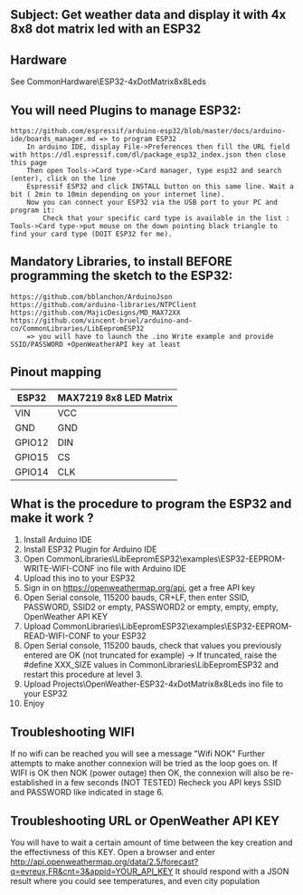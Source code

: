 ## Subject: Get weather data and display it with 4x 8x8 dot matrix led with an ESP32
	
## Hardware
See CommonHardware\ESP32-4xDotMatrix8x8Leds

## You will need Plugins to manage ESP32:
	https://github.com/espressif/arduino-esp32/blob/master/docs/arduino-ide/boards_manager.md => to program ESP32
		In arduino IDE, display File->Preferences then fill the URL field with https://dl.espressif.com/dl/package_esp32_index.json then close this page
		Then open Tools->Card type->Card manager, type esp32 and search (enter), click on the line
		Espressif ESP32 and click INSTALL button on this same line. Wait a bit ( 2min to 10min depending on your internet line).
		Now you can connect your ESP32 via the USB port to your PC and program it:
			Check that your specific card type is available in the list : Tools->Card type->put mouse on the down pointing black triangle to find your card type (DOIT ESP32 for me).
				
## Mandatory Libraries, to install BEFORE programming the sketch to the ESP32:
	https://github.com/bblanchon/ArduinoJson
	https://github.com/arduino-libraries/NTPClient
	https://github.com/MajicDesigns/MD_MAX72XX
	https://github.com/vincent-bruel/arduino-and-co/CommonLibraries/LibEepromESP32
		=> you will have to launch the .ino Write example and provide SSID/PASSWORD +OpenWeatherAPI key at least
		
## Pinout mapping

ESP32   | MAX7219 8x8 LED Matrix
------- | ----------------------
VIN     | VCC
GND     | GND
GPIO12  | DIN
GPIO15  | CS
GPIO14  | CLK

## What is the procedure to program the ESP32 and make it work ?
1. Install Arduino IDE
2. Install ESP32 Plugin for Arduino IDE
3. Open CommonLibraries\LibEepromESP32\examples\ESP32-EEPROM-WRITE-WIFI-CONF ino file with Arduino IDE
4. Upload this ino to your ESP32
5. Sign in on https://openweathermap.org/api, get a free API key
5. Open Serial console, 115200 bauds, CR+LF, then enter SSID, PASSWORD, SSID2 or empty, PASSWORD2 or empty, empty, empty, OpenWeather API KEY
6. Upload CommonLibraries\LibEepromESP32\examples\ESP32-EEPROM-READ-WIFI-CONF to your ESP32
7. Open Serial console, 115200 bauds, check that values you previously entered are OK (not truncated for example)
	-> If truncated, raise the #define XXX_SIZE values in CommonLibraries\LibEepromESP32 and restart this procedure at level 3. 
8. Upload  Projects\OpenWeather-ESP32-4xDotMatrix8x8Leds ino file to your ESP32
9. Enjoy

## Troubleshooting WIFI
If no wifi can be reached you will see a message "Wifi NOK"
Further attempts to make another connexion will be tried as the loop goes on.
If WIFI is OK then NOK (power outage) then OK, the connexion will also be re-established in a few seconds (NOT TESTED)
Recheck you API keys SSID and PASSWORD like indicated in stage 6.

## Troubleshooting URL or OpenWeather API KEY
You will have to wait a certain amount of time between the key creation and the effectivness of this KEY.
Open a browser and enter http://api.openweathermap.org/data/2.5/forecast?q=evreux,FR&cnt=3&appid=YOUR_API_KEY
It should respond with a JSON result where you could see temperatures, and even city population
